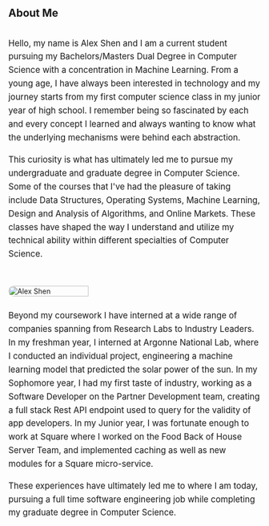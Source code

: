 <!-- +++
title = "About Me"
description = "Alex Shen Bio"
date = "2019-02-28"
aliases = ["about-us", "about-alex", "contact"]
author = "Alex Shen"
+++ -->
## About Me

<style>
.about-container { display: flex; gap: 2rem; align-items: flex-start; flex-wrap: wrap; }
.about-text { flex: 1 1 420px; min-width: 260px; }
.about-image { flex: 0 0 250px; }
.about-image img { width: 80%; height: 60%; display: block; border-radius: 28px; object-fit: cover; }
.about-container p { line-height: 1.6; margin-bottom: 1.1rem; font-size: 1.05rem; }
.about-fullwidth { margin-top: 1.6rem; line-height: 1.6; font-size: 1.05rem; }
@media (max-width: 800px) {
	.about-container { flex-direction: column; }
	.about-image { order: -1; width: 100%; max-width: 700px; }
	.about-image img { border-radius: 12px; }
}
</style>

<div class="about-container">
	<div class="about-text" markdown="1">

Hello, my name is Alex Shen and I am a current student pursuing my Bachelors/Masters Dual Degree in Computer Science with a concentration in Machine Learning. From a young age, I have always been interested in technology and my journey starts from my first computer science class in my junior year of high school. I remember being so fascinated by each and every concept I learned and always wanting to know what the underlying mechanisms were behind each abstraction.

This curiosity is what has ultimately led me to pursue my undergraduate and graduate degree in Computer Science. Some of the courses that I've had the pleasure of taking include Data Structures, Operating Systems, Machine Learning, Design and Analysis of Algorithms, and Online Markets. These classes have shaped the way I understand and utilize my technical ability within different specialties of Computer Science.

</div>
	<div class="about-image">
		<img src="../images/alex_shen.jpeg" alt="Alex Shen">
	</div>
</div>

<div class="about-fullwidth" markdown="1">
Beyond my coursework I have interned at a wide range of companies spanning from Research Labs to Industry Leaders. In my freshman year, I interned at Argonne National Lab, where I conducted an individual project, engineering a machine learning model that predicted the solar power of the sun. In my Sophomore year, I had my first taste of industry, working as a Software Developer on the Partner Development team, creating a full stack Rest API endpoint used to query for the validity of app developers. In my Junior year, I was fortunate enough to work at Square where I worked on the Food Back of House Server Team, and implemented caching as well as new modules for a Square micro-service.

These experiences have ultimately led me to where I am today, pursuing a full time software engineering job while completing my graduate degree in Computer Science.
</div>